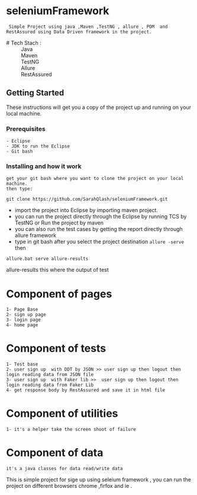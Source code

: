 # seleniumFramework
     Simple Project using java ,Maven ,TestNG , allure , POM  and RestAssured using Data Driven framework in the project.

  <dl>
  <dt># Tech Stach :</dt>
  <dd> Java </dd>
  <dd> Maven </dd>
  <dd> TestNG </dd>
  <dd> Allure </dd>
  <dd> RestAssured </dd>
  </dl>

## Getting Started
   These instructions will get you a copy of the project up and running on your local machine.

### Prerequisites

	- Eclipse
	- JDK to run the Eclipse
	- Git bash

### Installing and how it work
	get your git bash where you want to clone the project on your local machine.
	then type:
```
git clone https://github.com/SarahQlash/seleniumFramework.git
```
* import the project into Eclipse by importing maven project.
* you can run the project directly through the Eclipse by running TCS by TestNG or Run the project by maven
* you can also run the test cases by getting the report directly through allure framework
* type in git bash after you select the project destination `allure -serve` then
```
allure.bat serve allure-results
```
allure-results this where the output of test

# Component of pages
	1- Page Base
	2- sign up page
	3- login page
	4- home page

# Component of tests
	1- Test base
	2- user sign up  with DDT by JSON >> user sign up then logout then login reading data from JSON file
	3- user sign up  with Faker lib >>  user sign up then logout then login reading data from Faker Lib
	4- get response body by RestAssured and save it in html file

# Component of utilities
	1- it's a helper take the screen shoot of failure

# Component of data
	it's a java classes for data read/write data

This is simple project for sige up using seleium framework , you can run the project on different browsers chrome ,firfox and ie .

